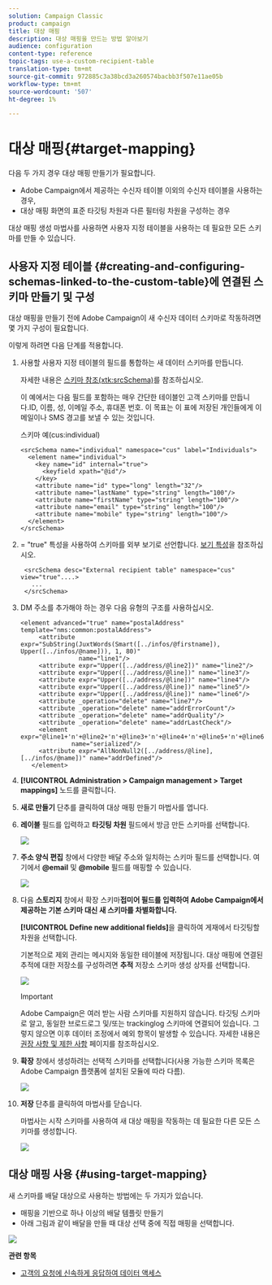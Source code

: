 ```yaml
---
solution: Campaign Classic
product: campaign
title: 대상 매핑
description: 대상 매핑을 만드는 방법 알아보기
audience: configuration
content-type: reference
topic-tags: use-a-custom-recipient-table
translation-type: tm+mt
source-git-commit: 972885c3a38bcd3a260574bacbb3f507e11ae05b
workflow-type: tm+mt
source-wordcount: '507'
ht-degree: 1%

---
```



# 대상 매핑{#target-mapping}

다음 두 가지 경우 대상 매핑 만들기가 필요합니다.

* Adobe Campaign에서 제공하는 수신자 테이블 이외의 수신자 테이블을 사용하는 경우,
* 대상 매핑 화면의 표준 타깃팅 차원과 다른 필터링 차원을 구성하는 경우

대상 매핑 생성 마법사를 사용하면 사용자 지정 테이블을 사용하는 데 필요한 모든 스키마를 만들 수 있습니다.

## 사용자 지정 테이블 {#creating-and-configuring-schemas-linked-to-the-custom-table}에 연결된 스키마 만들기 및 구성

대상 매핑을 만들기 전에 Adobe Campaign이 새 수신자 데이터 스키마로 작동하려면 몇 가지 구성이 필요합니다.

이렇게 하려면 다음 단계를 적용합니다.

1. 사용할 사용자 지정 테이블의 필드를 통합하는 새 데이터 스키마를 만듭니다.

   자세한 내용은 [스키마 참조(xtk:srcSchema)](../../configuration/using/about-schema-reference.md)를 참조하십시오.

   이 예에서는 다음 필드를 포함하는 매우 간단한 테이블인 고객 스키마를 만듭니다.ID, 이름, 성, 이메일 주소, 휴대폰 번호. 이 목표는 이 표에 저장된 개인들에게 이메일이나 SMS 경고를 보낼 수 있는 것입니다.

   스키마 예(cus:individual)

   ```
   <srcSchema name="individual" namespace="cus" label="Individuals">
     <element name="individual">
       <key name="id" internal="true">
         <keyfield xpath="@id"/>
       </key>
       <attribute name="id" type="long" length="32"/>
       <attribute name="lastName" type="string" length="100"/>
       <attribute name="firstName" type="string" length="100"/>
       <attribute name="email" type="string" length="100"/>
       <attribute name="mobile" type="string" length="100"/>
     </element>
   </srcSchema>
   ```

1. = &quot;true&quot; 특성을 사용하여 스키마를 외부 보기로 선언합니다. [보기 특성](../../configuration/using/schema-characteristics.md#the-view-attribute)을 참조하십시오.

   ```
    <srcSchema desc="External recipient table" namespace="cus" view="true"....>
      ...
    </srcSchema>
   ```

1. DM 주소를 추가해야 하는 경우 다음 유형의 구조를 사용하십시오.

   ```
   <element advanced="true" name="postalAddress" template="nms:common:postalAddress">
        <attribute expr="SubString(JuxtWords(Smart([../infos/@firstname]), Upper([../infos/@name])), 1, 80)"
                   name="line1"/>
        <attribute expr="Upper([../address/@line2])" name="line2"/>
        <attribute expr="Upper([../address/@line])" name="line3"/>
        <attribute expr="Upper([../address/@line])" name="line4"/>
        <attribute expr="Upper([../address/@line])" name="line5"/>
        <attribute expr="Upper([../address/@line])" name="line6"/>
        <attribute _operation="delete" name="line7"/>
        <attribute _operation="delete" name="addrErrorCount"/>
        <attribute _operation="delete" name="addrQuality"/>
        <attribute _operation="delete" name="addrLastCheck"/>
        <element expr="@line1+'n'+@line2+'n'+@line3+'n'+@line4+'n'+@line5+'n'+@line6"
                 name="serialized"/>
        <attribute expr="AllNonNull2([../address/@line], [../infos/@name])" name="addrDefined"/>
      </element>
   ```

1. **[!UICONTROL Administration > Campaign management > Target mappings]** 노드를 클릭합니다.
1. **새로 만들기** 단추를 클릭하여 대상 매핑 만들기 마법사를 엽니다.
1. **레이블** 필드를 입력하고 **타깃팅 차원** 필드에서 방금 만든 스키마를 선택합니다.

   ![](assets/mapping_diffusion_wizard_1.png)

1. **주소 양식 편집** 창에서 다양한 배달 주소와 일치하는 스키마 필드를 선택합니다. 여기에서 **@email** 및 **@mobile** 필드를 매핑할 수 있습니다.

   ![](assets/mapping_diffusion_wizard_2.png)

1. 다음 **스토리지** 창에서 확장 스키마&#x200B;**접미어 필드를 입력하여 Adobe Campaign에서 제공하는 기본 스키마 대신 새 스키마를 차별화합니다.**

   **[!UICONTROL Define new additional fields]**&#x200B;을 클릭하여 게재에서 타깃팅할 차원을 선택합니다.

   기본적으로 제외 관리는 메시지와 동일한 테이블에 저장됩니다. 대상 매핑에 연결된 추적에 대한 저장소를 구성하려면 **추적** 저장소 스키마 생성 상자를 선택합니다.

   ![](assets/mapping_diffusion_wizard_3.png)

   >[!IMPORTANT]
   >
   >Adobe Campaign은 여러 받는 사람 스키마를 지원하지 않습니다. 타깃팅 스키마로 알고, 동일한 브로드로그 및/또는 trackinglog 스키마에 연결되어 있습니다. 그렇지 않으면 이후 데이터 조정에서 예외 항목이 발생할 수 있습니다. 자세한 내용은 [권장 사항 및 제한 사항](../../configuration/using/about-custom-recipient-table.md) 페이지를 참조하십시오.

1. **확장** 창에서 생성하려는 선택적 스키마를 선택합니다(사용 가능한 스키마 목록은 Adobe Campaign 플랫폼에 설치된 모듈에 따라 다름).

   ![](assets/mapping_diffusion_wizard_4.png)

1. **저장** 단추를 클릭하여 마법사를 닫습니다.

   마법사는 시작 스키마를 사용하여 새 대상 매핑을 작동하는 데 필요한 다른 모든 스키마를 생성합니다.

   ![](assets/mapping_schema_list.png)

## 대상 매핑 사용 {#using-target-mapping}

새 스키마를 배달 대상으로 사용하는 방법에는 두 가지가 있습니다.

* 매핑을 기반으로 하나 이상의 배달 템플릿 만들기
* 아래 그림과 같이 배달을 만들 때 대상 선택 중에 직접 매핑을 선택합니다.

![](assets/mapping_selection_ciblage.png)

**관련 항목**

* [고객의 요청에 신속하게 응답하여 데이터 액세스](https://helpx.adobe.com/campaign/kb/simplifying-campaign-management-acc.html#Quicklyrespondtocustomerrequeststoaccesstheirdata)